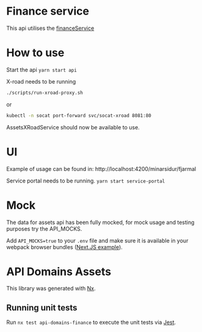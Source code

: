 <!-- gitbook-ignore -->

# Finance service

This api utilises the [financeService](libs/clients/finance/src/lib/FinanceClientService.ts)

# How to use

Start the api
`yarn start api`

X-road needs to be running

```bash
./scripts/run-xroad-proxy.sh
```

or

```bash
kubectl -n socat port-forward svc/socat-xroad 8081:80
```

AssetsXRoadService should now be available to use.

# UI

Example of usage can be found in: http://localhost:4200/minarsidur/fjarmal

Service portal needs to be running.
`yarn start service-portal`

# Mock

The data for assets api has been fully mocked, for mock usage and testing purposes try the API_MOCKS.

Add `API_MOCKS=true` to your `.env` file and make sure it is available in your webpack browser bundles ([Next.JS example](../../../apps/web/next.config.js)).

# API Domains Assets

This library was generated with [Nx](https://nx.dev).

## Running unit tests

Run `nx test api-domains-finance` to execute the unit tests via [Jest](https://jestjs.io).
